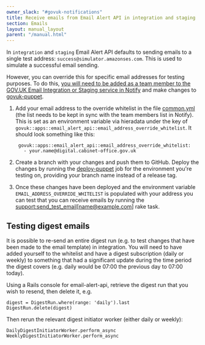 ```yaml
---
owner_slack: "#govuk-notifications"
title: Receive emails from Email Alert API in integration and staging
section: Emails
layout: manual_layout
parent: "/manual.html"
---
```


In `integration` and `staging` Email Alert API defaults to sending emails
to a single test address: `success@simulator.amazonses.com`. This is used to
simulate a successful email sending.

However, you can override this for specific email addresses for testing
purposes. To do this, [you will need to be added as a team member to
the GOV.UK Email Integration or Staging service in Notify][add-in-notify] and
make changes to [govuk-puppet].

[add-in-notify]: /manual/govuk-notify.html#receiving-emails-from-govuk-notify

1. Add your email address to the override whitelist in the file [common.yml](https://github.com/alphagov/govuk-puppet/blob/master/hieradata_aws/common.yaml#L540-L568) (the list needs to be kept in sync with the team members list in Notify). This is set as an environment variable via hieradata under the key of
   `govuk::apps::email_alert_api::email_address_override_whitelist`. It should look something like this:

   ```
    govuk::apps::email_alert_api::email_address_override_whitelist:
      - your.name@digital.cabinet-office.gov.uk
   ```

2. Create a branch with your changes and push them to GitHub. Deploy the changes by running the [deploy-puppet](https://deploy.integration.publishing.service.gov.uk/job/Deploy_Puppet) job for the environment you're testing on, providing your branch name instead of a release tag.

3. Once these changes have been deployed and the environment variable `EMAIL_ADDRESS_OVERRIDE_WHITELIST` is populated with your address you can test that you can receive emails by running the [support:send_test_email[name@example.com]](https://deploy.integration.publishing.service.gov.uk/job/run-rake-task/parambuild/?TARGET_APPLICATION=email-alert-api&MACHINE_CLASS=email_alert_api&RAKE_TASK=support:send_test_email[your.name@digital.cabinet-office.gov.uk]) rake task.

## Testing digest emails

It is possible to re-send an entire digest run (e.g. to test changes that have been made to the email template) in integration.  You will need to have added yourself to the whitelist and have a digest subscription (daily or weekly) to something that had a significant update during the time period the digest covers (e.g. daily would be 07:00 the previous day to 07:00 today).

Using a Rails console for email-alert-api, retrieve the digest run that you wish to resend, then delete it, e.g.

```
digest = DigestRun.where(range: 'daily').last
DigestRun.delete(digest)
```

Then rerun the relevant digest initiator worker (either daily or weekly):

```
DailyDigestInitiatorWorker.perform_async
WeeklyDigestInitiatorWorker.perform_async
```

[Notify]: https://www.notifications.service.gov.uk
[govuk-secrets]: https://github.com/alphagov/govuk-secrets
[govuk-puppet]: https://github.com/alphagov/govuk-puppet
[rake task]: https://github.com/alphagov/email-alert-api/blob/master/lib/tasks/support.rake#L142
